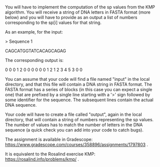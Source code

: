 You will have to implement the computation of the sp values from the KMP algorithm. You will receive a string of DNA letters in FASTA format (more below) and you will have to provide as an output a list of numbers corresponding to the sp[i] values for that string. 

As an example, for the input:

\> Sequence 1 

CAGCATGGTATCACAGCAGAG 

The corresponding output is:

0 0 0 1 2 0 0 0 0 0 0 1 2 1 2 3 4 5 3 0 0

You can assume that your code will find a file named "input" in the local directory, and that this file will contain a DNA string in FASTA format.  The FASTA format has a series of blocks (in this case you can expect a single one) that are prefixed by a single line starting with a '>' sign followed by some identifier for the sequence. The subsequent lines contain the actual DNA sequence.

Your code will have to create a file called "output", again in the local directory, that will contain a string of numbers representing the sp values.  The number of values has to match the number of letters in the DNA sequence (a quick check you can add into your code to catch bugs).

The assignment is available in Gradescope: https://www.gradescope.com/courses/358896/assignments/1797803 .

It is equivalent to the Rosalind exercise KMP: https://rosalind.info/problems/kmp/ .
